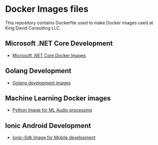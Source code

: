 # Docker Images files

This repository contains Dockerfile used to make Docker images used at King David Consulting LLC.

## Microsoft .NET Core Development

- [Microsoft .NET Core Docker Images](./dotnet/)

## Golang Development

- [Golang development images](./golang/)

## Machine Learning Docker images

- [Python Image for ML Audio processing](./python-ml/)

## Ionic Android Development

- [Ionic-Sdk Image for Mobile development](./ionic-sdk/)
